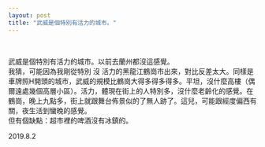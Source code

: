 ```yaml
---
layout: post
title: "武威是個特別有活力的城市。"
---
```


  
&nbsp;
&nbsp;


武威是個特別有活力的城市。以前去蘭州都沒這感覺。
<br>我猜，可能因為我剛從特別  沒  活力的黑龍江鶴崗市出來，對比反差太大。同樣是車牌照H開頭的城市，武威的規模比鶴崗大得多得多得多。平坦，沒什麼高樓（偶爾遠處幾個高層小區）。活力，體現在街上的人特別多，沒什麼老齡化的感覺。在鶴崗，晚上九點多，街上就跟舞台佈景似的了無人跡了。這兒，可能跟經度偏西有關，夜生活到蠻晚的感覺。
<br>但有個缺點：超市裡的啤酒沒有冰鎮的。

2019.8.2